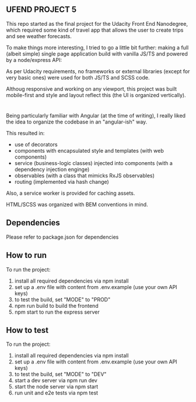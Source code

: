 ## UFEND PROJECT 5

This repo started as the final project for the Udacity Front End Nanodegree, which required some kind of travel app that allows the user to create trips and see weather forecasts.

To make things more interesting, I tried to go a little bit further: making a full (albeit simple) single page application build with vanilla JS/TS and powered by a node/express API:

As per Udacity requirements, no frameworks or external libraries (except for very basic ones) were used for both JS/TS and SCSS code.

Althoug responsive and working on any viewport, this project was built mobile-first and style and layout reflect this (the UI is organized vertically).

#
Being particularly familiar with Angular (at the time of writing), I really liked the idea to organize the codebase in an "angular-ish" way.

This resulted in:
- use of decorators
- components with encapsulated style and templates (with web components)
- service (business-logic classes) injected into components (with a dependency injection enginge)
- observables (with a class that mimicks RxJS observables)
- routing (implemented via hash change)

Also, a service worker is provided for caching assets.

HTML/SCSS was organized with BEM conventions in mind.
## Dependencies
Please refer to package.json for dependencies

## How to run
To run the project:
1) install all required dependencies via npm install
2) set up a .env file with content from .env.example (use your own API keys)
3) to test the build, set "MODE" to "PROD"
4) npm run build to build the frontend
5) npm start to run the express server

## How to test
To run the project:
1) install all required dependencies via npm install
2) set up a .env file with content from .env.example (use your own API keys)
3) to test the build, set "MODE" to "DEV"
4) start a dev server via npm run dev
5) start the node server via npm start
6) run unit and e2e tests via npm test
